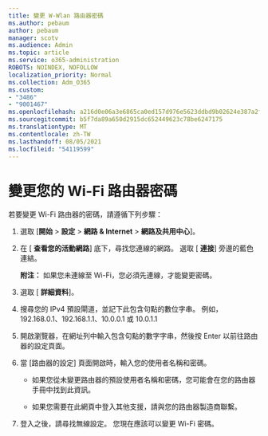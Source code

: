 ```yaml
---
title: 變更 W-Wlan 路由器密碼
ms.author: pebaum
author: pebaum
manager: scotv
ms.audience: Admin
ms.topic: article
ms.service: o365-administration
ROBOTS: NOINDEX, NOFOLLOW
localization_priority: Normal
ms.collection: Adm_O365
ms.custom:
- "3486"
- "9001467"
ms.openlocfilehash: a216d0e06a3e6865ca0ed157d976e5623ddbd9b02624e387a2f9755315f913bd
ms.sourcegitcommit: b5f7da89a650d2915dc652449623c78be6247175
ms.translationtype: MT
ms.contentlocale: zh-TW
ms.lasthandoff: 08/05/2021
ms.locfileid: "54119599"
---
```

# <a name="change-your-wi-fi-router-password"></a>變更您的 Wi-Fi 路由器密碼

若要變更 Wi-Fi 路由器的密碼，請遵循下列步驟：

1. 選取 [**開始**  >  **設定**  >  **網路 & Internet**  >  **網路及共用中心**]。

2. 在 [ **查看您的活動網路**] 底下，尋找您連線的網路。 選取 [ **連接**] 旁邊的藍色連結。<br>

   **附注：** 如果您未連線至 Wi-Fi，您必須先連線，才能變更密碼。

3. 選取 [ **詳細資料**]。

4. 搜尋您的 IPv4 預設閘道，並記下此包含句點的數位字串。 例如，192.168.0.1、192.168.1.1、10.0.0.1 或 10.0.1.1

5. 開啟瀏覽器，在網址列中輸入包含句點的數字字串，然後按 Enter 以前往路由器的設定頁面。

6. 當 [路由器的設定] 頁面開啟時，輸入您的使用者名稱和密碼。<br>
   - 如果您從未變更路由器的預設使用者名稱和密碼，您可能會在您的路由器手冊中找到此資訊。

   - 如果您需要在此網頁中登入其他支援，請與您的路由器製造商聯繫。

7. 登入之後，請尋找無線設定。 您現在應該可以變更 Wi-Fi 密碼。
